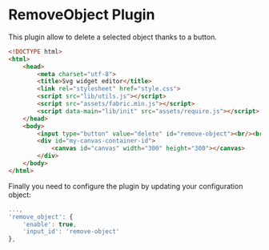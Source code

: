 RemoveObject Plugin
===================

This plugin allow to delete a selected object thanks to a button.

```html
<!DOCTYPE html>
<html>
    <head>
        <meta charset="utf-8">
        <title>Svg widget editor</title>
        <link rel="stylesheet" href="style.css">
        <script src="lib/utils.js"></script>
        <script src="assets/fabric.min.js"></script>
        <script data-main="lib/init" src="assets/require.js"></script>
    </head>
    <body>
        <input type="button" value="delete" id="remove-object"><br/><br/>
        <div id="my-canvas-container-id">
            <canvas id="canvas" width="300" height="300"></canvas>
        </div>
    </body>
</html>
```

Finally you need to configure the plugin by updating your configuration object:

```js
...,
'remove_object': {
    'enable': true,
    'input_id': 'remove-object'
},
```
